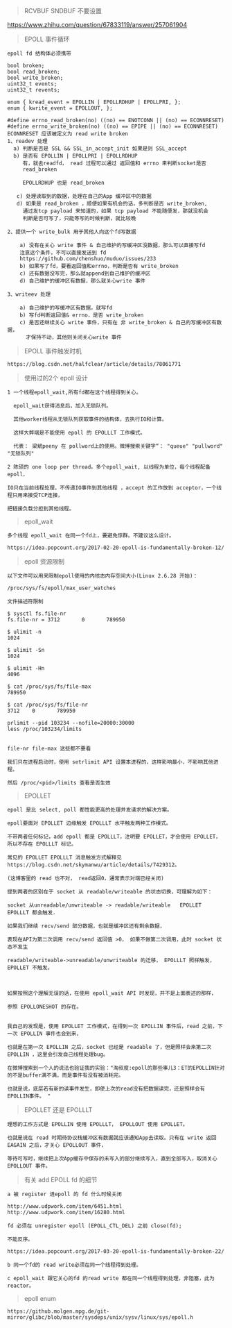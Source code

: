 

> RCVBUF SNDBUF 不要设置

  https://www.zhihu.com/question/67833119/answer/257061904

> EPOLL 事件循环

    epoll fd 结构体必须携带 

    bool broken;
    bool read_broken;
    bool write_broken;
    uint32_t events;
    uint32_t revents;

    enum { kread_event = EPOLLIN | EPOLLRDHUP | EPOLLPRI, };
    enum { kwrite_event = EPOLLOUT, };

    #define errno_read_broken(no) ((no) == ENOTCONN || (no) == ECONNRESET)
    #define errno_write_broken(no) ((no) == EPIPE || (no) == ECONNRESET)
    ECONNRESET 应该被定义为 read write broken
    1、readev 处理
      a) 判断是否是 SSL && SSL_in_accept_init 如果是则 SSL_accept 
      b) 是否有 EPOLLIN | EPOLLPRI | EPOLLRDHUP
         有，就去readfd， read 过程可以通过 返回值和 errno 来判断socket是否
         read_broken
         
         EPOLLRDHUP 也是 read_broken
       
       c) 处理读取到的数据，处理在自己的App 缓冲区中的数据
       d) 如果是 read_broken ，顺便如果有机会的话，多判断是否 write_broken,
         通过发tcp payload 来知道的，如果 tcp payload 不能随便发，那就没机会
         判断是否可写了，只能等写的时候判断，就比较晚
       
    2、提供一个 write_bulk 用于其他人向这个fd写数据

        a) 没有在关心 write 事件 & 自己维护的写缓冲区没数据，那么可以直接写fd
        注意这个条件，不可以直接发送到 fd
        https://github.com/chenshuo/muduo/issues/233
        b) 如果写了fd，要看返回值和errno，判断是否有 write_broken
        c) 还有数据没写完，那么就append到自己维护的缓冲区
        d) 自己维护的缓冲区有数据，那么就关心write 事件

    3、writeev 处理

        a) 自己维护的写缓冲区有数据，就写fd 
        b) 写fd判断返回值& errno，是否 write_broken 
        c) 是否还继续关心 write 事件，只有在 非 write_broken & 自己的写缓冲区有数据，
          才保持不动，其他则关闭关心write 事件

    
     

> EPOLL 事件触发时机

    https://blog.csdn.net/halfclear/article/details/78061771

> 使用过的2个 epoll 设计

    1 一个线程epoll_wait,所有fd都在这个线程得到关心。

      epoll_wait获得消息后，加入无锁队列。

      其他worker线程从无锁队列获取事件的结构体，去执行IO和计算。

      这样大弊端是不能使用 epoll 的 EPOLLLT 工作模式。

      代表： 梁斌peeny 在 pollword上的使用。微博搜索关键字“： "queue" "pullword" "无锁队列"

    2 陈硕的 one loop per thread。多个epoll_wait, 以线程为单位，每个线程配备epoll，

    IO只在当前线程处理，不传递IO事件到其他线程 ，accept 的工作放到 acceptor，一个线程只用来接受TCP连接，

    把链接负载分担到其他线程。

> epoll_wait 

    多个线程 epoll_wait 在同一个fd上，要避免惊群。不建议这么设计。

    https://idea.popcount.org/2017-02-20-epoll-is-fundamentally-broken-12/

> epoll 资源限制

    以下文件可以用来限制epoll使用的内核态内存空间大小(Linux 2.6.28 开始)：

    /proc/sys/fs/epoll/max_user_watches

    文件描述符限制 

    $ sysctl fs.file-nr
    fs.file-nr = 3712       0       789950

    $ ulimit -n
    1024

    $ ulimit -Sn
    1024

    $ ulimit -Hn
    4096

    $ cat /proc/sys/fs/file-max
    789950

    $ cat /proc/sys/fs/file-nr
    3712    0       789950

    prlimit --pid 103234 --nofile=20000:30000
    less /proc/103234/limits


    file-nr file-max 这些都不要看

    我们只在进程启动时，使用 setrlimit API 设置本进程的，这样影响最小，不影响其他进程。

    然后 /proc/<pid>/limits 查看是否生效

> EPOLLET 

    epoll 是比 select, poll 都性能更高的处理并发请求的解决方案。

    epoll要面对 EPOLLET 边缘触发 EPOLLLT 水平触发两种工作模式。

    不带两者任何标记，add epoll 都是 EPOLLLT，注明要 EPOLLET，才会使用 EPOLLET，所以不存在 EPOLLLT 标记。

    常见的 EPOLLET EPOLLLT 消息触发方式解释见 https://blog.csdn.net/skymanwu/article/details/7429312。

    (这博客里的 read 也不对， read返回0，通常表示对端已经关闭)

    提到两者的区别在于 socket 从 readable/writeable 的状态切换，可理解为如下：

    socket 从unreadable/unwriteable -> readable/writeable   EPOLLET EPOLLLT 都会触发.

    如果我们继续 recv/send 部分数据，也就是缓冲区还有剩余数据，

    表现在API为第二次调用 recv/send 返回值 >0， 如果不做第二次调用，此时 socket 状态不发生 

    readable/writeable->unreadable/unwriteable 的迁移， EPOLLLT 照样触发， EPOLLET 不触发。



    如果按照这个理解无误的话，在使用 epoll_wait API 时发现，并不是上面表述的那样，

    参照 EPOLLONESHOT 的存在。


    我自己的发现是，使用 EPOLLET 工作模式，在得到一次 EPOLLIN 事件后，read 之前，下一次 EPOLLIN 事件也会到来，

    也就是在第一次 EPOLLIN 之后，socket 已经是 readable 了，但是照样会来第二次 EPOLLIN ，这里会引发自己线程处理bug。

    在微博搜索到一个人的说法也验证我的实验："淘叔度:epoll的那些事儿3：ET的EPOLLIN针对的不是buffer满不满，而是事件有没有被消耗完。

    也就是说，底层若有新的读事件发生，即使上次的read没有把数据读完，还是照样会有EPOLLIN事件。 ​"



> EPOLLET 还是 EPOLLLT

    理想的工作方式是 EPOLLIN 使用 EPOLLLT， EPOLLOUT 使用 EPOLLET。

    也就是说在 read 时期待协议栈缓冲区有数据就应该通知App去读取。只有在 write 返回EAGAIN 之后，才关心 EPOLLOUT 事件，

    等待可写时，继续把上次App缓存中保存的未写入的部分继续写入，直到全部写入，取消关心 EPOLLOUT 事件。


> 有关 add EPOLL fd 的细节

    a 被 register 进epoll 的 fd 什么时候关闭

    http://www.udpwork.com/item/6451.html
    http://www.udpwork.com/item/16280.html

    fd 必须在 unregister epoll (EPOLL_CTL_DEL) 之前 close(fd);

    不能反序。

    https://idea.popcount.org/2017-03-20-epoll-is-fundamentally-broken-22/

    b 同一个fd的 read write必须在同一个线程得到处理。

    c epoll_wait 跟它关心的fd 的read write 都在同一个线程得到处理，非阻塞，此为 reactor。

> epoll enum 

    https://github.molgen.mpg.de/git-mirror/glibc/blob/master/sysdeps/unix/sysv/linux/sys/epoll.h

